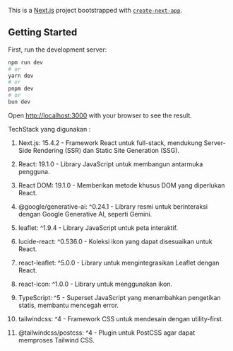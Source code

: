 This is a [Next.js](https://nextjs.org) project bootstrapped with [`create-next-app`](https://nextjs.org/docs/app/api-reference/cli/create-next-app).

## Getting Started

First, run the development server:

```bash
npm run dev
# or
yarn dev
# or
pnpm dev
# or
bun dev
```

Open [http://localhost:3000](http://localhost:3000) with your browser to see the result.

TechStack yang digunakan : 

1. Next.js: 15.4.2 - Framework React untuk full-stack, mendukung Server-Side Rendering (SSR) dan Static Site Generation (SSG).

2. React: 19.1.0 - Library JavaScript untuk membangun antarmuka pengguna.

3. React DOM: 19.1.0 - Memberikan metode khusus DOM yang diperlukan React.

4. @google/generative-ai: ^0.24.1 - Library resmi untuk berinteraksi dengan Google Generative AI, seperti Gemini.

5. leaflet: ^1.9.4 - Library JavaScript untuk peta interaktif.

6. lucide-react: ^0.536.0 - Koleksi ikon yang dapat disesuaikan untuk React.

7. react-leaflet: ^5.0.0 - Library untuk mengintegrasikan Leaflet dengan React.

8. react-icon: ^1.0.0 - Library untuk menggunakan ikon.

9. TypeScript: ^5 - Superset JavaScript yang menambahkan pengetikan statis, membantu mencegah error.

10. tailwindcss: ^4 - Framework CSS untuk mendesain dengan utility-first.

11. @tailwindcss/postcss: ^4 - Plugin untuk PostCSS agar dapat memproses Tailwind CSS.

